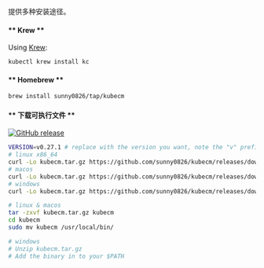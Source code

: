 提供多种安装途径。

<!-- tabs:start -->

#### ** Krew **

Using [Krew](https://krew.sigs.k8s.io/):

```bash
kubectl krew install kc
```

#### ** Homebrew **

```bash
brew install sunny0826/tap/kubecm
```

#### ** 下载可执行文件 **

[![GitHub release](https://img.shields.io/github/release/sunny0826/kubecm)](https://github.com/sunny0826/kubecm/releases)

```bash
VERSION=v0.27.1 # replace with the version you want, note the "v" prefix!
# linux x86_64
curl -Lo kubecm.tar.gz https://github.com/sunny0826/kubecm/releases/download/${VERSION}/kubecm_${VERSION}_Linux_x86_64.tar.gz
# macos
curl -Lo kubecm.tar.gz https://github.com/sunny0826/kubecm/releases/download/${VERSION}/kubecm_${VERSION}_Darwin_x86_64.tar.gz
# windows
curl -Lo kubecm.tar.gz https://github.com/sunny0826/kubecm/releases/download/${VERSION}/kubecm_${VERSION}_Windows_x86_64.tar.gz

# linux & macos
tar -zxvf kubecm.tar.gz kubecm
cd kubecm
sudo mv kubecm /usr/local/bin/

# windows
# Unzip kubecm.tar.gz
# Add the binary in to your $PATH
```

<!-- tabs:end -->